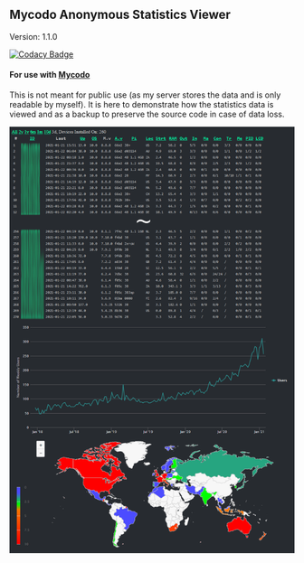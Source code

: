 ## Mycodo Anonymous Statistics Viewer

Version: 1.1.0

[![Codacy Badge](https://api.codacy.com/project/badge/Grade/1ee7570c9e834104bf399e5064f0e0fc)](https://www.codacy.com/app/Mycodo/mycodo_stats_viewer?utm_source=github.com&amp;utm_medium=referral&amp;utm_content=kizniche/mycodo_stats_viewer&amp;utm_campaign=Badge_Grade)

#### For use with [Mycodo](https://github.com/kizniche/Mycodo)

This is not meant for public use (as my server stores the data and is only readable by myself). It is here to demonstrate how the statistics data is viewed and as a backup to preserve the source code in case of data loss.

[![Mycodo Stats Viewer](screenshot.png)](https://github.com/kizniche/mycodo_stats_viewer)
